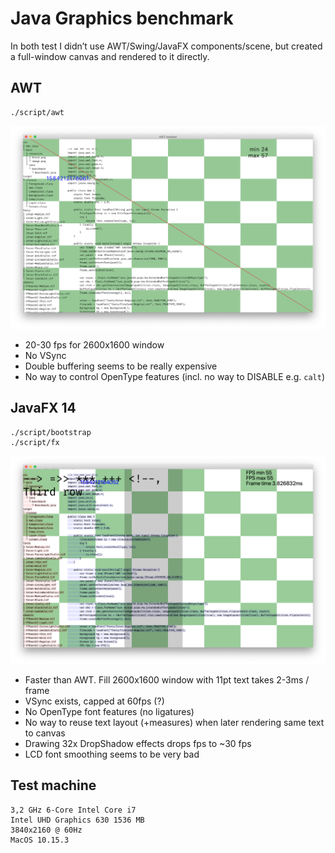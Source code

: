 # Java Graphics benchmark

In both test I didn’t use AWT/Swing/JavaFX components/scene, but created a full-window canvas and rendered to it directly.

## AWT

```
./script/awt
```

![](screenshots/awt.png)

- 20-30 fps for 2600x1600 window
- No VSync
- Double buffering seems to be really expensive
- No way to control OpenType features (incl. no way to DISABLE e.g. `calt`)

## JavaFX 14

```
./script/bootstrap
./script/fx
```

![](screenshots/fx.png)

- Faster than AWT. Fill 2600x1600 window with 11pt text takes 2-3ms / frame
- VSync exists, capped at 60fps (?)
- No OpenType font features (no ligatures)
- No way to reuse text layout (+measures) when later rendering same text to canvas
- Drawing 32x DropShadow effects drops fps to ~30 fps
- LCD font smoothing seems to be very bad

## Test machine

```
3,2 GHz 6-Core Intel Core i7
Intel UHD Graphics 630 1536 MB
3840x2160 @ 60Hz
MacOS 10.15.3
```